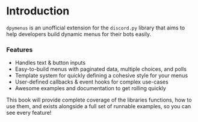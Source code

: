 # Introduction

`dpymenus` is an unofficial extension for the `discord.py` library that aims to help developers build dynamic menus for
their bots easily.

### Features

- Handles text & button inputs
- Easy-to-build menus with paginated data, multiple choices, and polls
- Template system for quickly defining a cohesive style for your menus
- User-defined callbacks & event hooks for complex use-cases
- Awesome examples and documentation to get rolling quickly

This book will provide complete coverage of the libraries functions, how to use them, and exists alongside a full set of
runnable examples, so you can see every feature!

